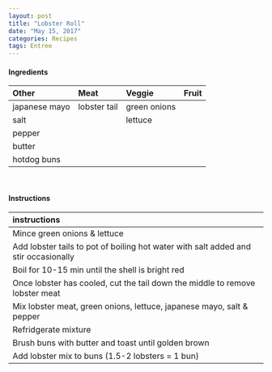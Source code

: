 ```yaml
---
layout: post
title: "Lobster Roll"
date: "May 15, 2017"
categories: Recipes
tags: Entree
---
```









#### Ingredients

<table class = "presenttab">
 <thead>
  <tr>
   <th style="text-align:left;"> Other </th>
   <th style="text-align:left;"> Meat </th>
   <th style="text-align:left;"> Veggie </th>
   <th style="text-align:left;"> Fruit </th>
  </tr>
 </thead>
<tbody>
  <tr>
   <td style="text-align:left;"> japanese mayo </td>
   <td style="text-align:left;"> lobster tail </td>
   <td style="text-align:left;"> green onions </td>
   <td style="text-align:left;">  </td>
  </tr>
  <tr>
   <td style="text-align:left;"> salt </td>
   <td style="text-align:left;">  </td>
   <td style="text-align:left;"> lettuce </td>
   <td style="text-align:left;">  </td>
  </tr>
  <tr>
   <td style="text-align:left;"> pepper </td>
   <td style="text-align:left;">  </td>
   <td style="text-align:left;">  </td>
   <td style="text-align:left;">  </td>
  </tr>
  <tr>
   <td style="text-align:left;"> butter </td>
   <td style="text-align:left;">  </td>
   <td style="text-align:left;">  </td>
   <td style="text-align:left;">  </td>
  </tr>
  <tr>
   <td style="text-align:left;"> hotdog buns </td>
   <td style="text-align:left;">  </td>
   <td style="text-align:left;">  </td>
   <td style="text-align:left;">  </td>
  </tr>
</tbody>
</table>

<br>

#### Instructions

<table class = "presenttabnoh">
 <thead>
  <tr>
   <th style="text-align:left;"> instructions </th>
  </tr>
 </thead>
<tbody>
  <tr>
   <td style="text-align:left;"> Mince green onions &amp; lettuce </td>
  </tr>
  <tr>
   <td style="text-align:left;"> Add lobster tails to pot of boiling hot water with salt added and stir occasionally </td>
  </tr>
  <tr>
   <td style="text-align:left;"> Boil for 10-15 min until the shell is bright red </td>
  </tr>
  <tr>
   <td style="text-align:left;"> Once lobster has cooled, cut the tail down the middle to remove lobster meat </td>
  </tr>
  <tr>
   <td style="text-align:left;"> Mix lobster meat, green onions, lettuce, japanese mayo, salt &amp; pepper </td>
  </tr>
  <tr>
   <td style="text-align:left;"> Refridgerate mixture </td>
  </tr>
  <tr>
   <td style="text-align:left;"> Brush buns with butter and toast until golden brown </td>
  </tr>
  <tr>
   <td style="text-align:left;"> Add lobster mix to buns (1.5-2 lobsters = 1 bun) </td>
  </tr>
</tbody>
</table>

